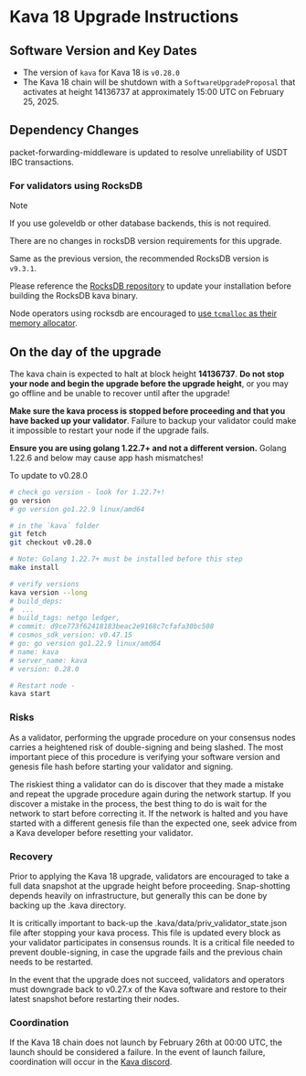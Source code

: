 # Kava 18 Upgrade Instructions

## Software Version and Key Dates

- The version of `kava` for Kava 18 is `v0.28.0`
- The Kava 18 chain will be shutdown with a `SoftwareUpgradeProposal` that
  activates at height 14136737 at approximately 15:00 UTC on February 25, 2025.

## Dependency Changes

packet-forwarding-middleware is updated to resolve unreliability of USDT IBC
transactions.

### For validators using RocksDB

> [!NOTE]
> If you use goleveldb or other database backends, this is not required.

There are no changes in rocksDB version requirements for this upgrade.

Same as the previous version, the recommended RocksDB version is `v9.3.1`.

Please reference the [RocksDB repository](https://github.com/facebook/rocksdb/tree/v9.3.1) to update your installation before building the RocksDB kava binary.

Node operators using rocksdb are encouraged to [use `tcmalloc` as their memory allocator](https://github.com/Kava-Labs/kava/blob/v0.26.2-iavl-v1/migrate/v0_26/iavl-v1.md#default-memory-allocator).

## On the day of the upgrade

The kava chain is expected to halt at block height **14136737**.
**Do not stop your node and begin the upgrade before the upgrade height**,
or you may go offline and be unable to recover until after the upgrade!

**Make sure the kava process is stopped before proceeding and that you have backed up your validator**.
Failure to backup your validator could make it impossible to restart your node if the upgrade fails.

**Ensure you are using golang 1.22.7+ and not a different version.** Golang 1.22.6 and below may cause app hash mismatches!

To update to v0.28.0

```sh
# check go version - look for 1.22.7+!
go version
# go version go1.22.9 linux/amd64

# in the `kava` folder
git fetch
git checkout v0.28.0

# Note: Golang 1.22.7+ must be installed before this step
make install

# verify versions
kava version --long
# build_deps:
#  ...
# build_tags: netgo ledger,
# commit: d9ce773f62418183beac2e9168c7cfafa30bc508
# cosmos_sdk_version: v0.47.15
# go: go version go1.22.9 linux/amd64
# name: kava
# server_name: kava
# version: 0.28.0

# Restart node -
kava start
```

### Risks

As a validator, performing the upgrade procedure on your consensus nodes carries
a heightened risk of double-signing and being slashed. The most important piece
of this procedure is verifying your software version and genesis file hash
before starting your validator and signing.

The riskiest thing a validator can do is discover that they made a mistake and
repeat the upgrade procedure again during the network startup. If you discover a
mistake in the process, the best thing to do is wait for the network to start
before correcting it. If the network is halted and you have started with a
different genesis file than the expected one, seek advice from a Kava developer
before resetting your validator.

### Recovery

Prior to applying the Kava 18 upgrade, validators are encouraged to take a full
data snapshot at the upgrade height before proceeding. Snap-shotting depends
heavily on infrastructure, but generally this can be done by backing up the
.kava directory.

It is critically important to back-up the .kava/data/priv_validator_state.json
file after stopping your kava process. This file is updated every block as your
validator participates in consensus rounds. It is a critical file needed to
prevent double-signing, in case the upgrade fails and the previous chain needs
to be restarted.

In the event that the upgrade does not succeed, validators and operators must
downgrade back to v0.27.x of the Kava software and restore to their latest
snapshot before restarting their nodes.

### Coordination

If the Kava 18 chain does not launch by February 26th at 00:00 UTC, the launch
should be considered a failure. In the event of launch failure, coordination
will occur in the [Kava discord](https://discord.com/invite/kQzh3Uv).
